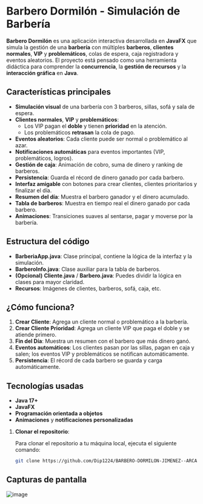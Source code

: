 # **Barbero Dormilón - Simulación de Barbería**

**Barbero Dormilón** es una aplicación interactiva desarrollada en **JavaFX** que simula la gestión de una **barbería** con múltiples **barberos**, **clientes normales**, **VIP** y **problemáticos**, colas de espera, caja registradora y eventos aleatorios. El proyecto está pensado como una herramienta didáctica para comprender la **concurrencia**, la **gestión de recursos** y la **interacción gráfica** en **Java**.

## **Características principales**

- **Simulación visual** de una barbería con 3 barberos, sillas, sofá y sala de espera.
- **Clientes normales**, **VIP** y **problemáticos**:
  - Los VIP pagan el **doble** y tienen **prioridad** en la atención.
  - Los problemáticos **retrasan** la cola de pago.
- **Eventos aleatorios**: Cada cliente puede ser normal o problemático al azar.
- **Notificaciones automáticas** para eventos importantes (VIP, problemáticos, logros).
- **Gestión de caja**: Animación de cobro, suma de dinero y ranking de barberos.
- **Persistencia**: Guarda el récord de dinero ganado por cada barbero.
- **Interfaz amigable** con botones para crear clientes, clientes prioritarios y finalizar el día.
- **Resumen del día**: Muestra el barbero ganador y el dinero acumulado.
- **Tabla de barberos**: Muestra en tiempo real el dinero ganado por cada barbero.
- **Animaciones**: Transiciones suaves al sentarse, pagar y moverse por la barbería.

## **Estructura del código**

- **BarberiaApp.java**: Clase principal, contiene la lógica de la interfaz y la simulación.
- **BarberoInfo.java**: Clase auxiliar para la tabla de barberos.
- **(Opcional)** **Cliente.java** / **Barbero.java**: Puedes dividir la lógica en clases para mayor claridad.
- **Recursos**: Imágenes de clientes, barberos, sofá, caja, etc.

## **¿Cómo funciona?**

1. **Crear Cliente**: Agrega un cliente normal o problemático a la barbería.
2. **Crear Cliente Prioridad**: Agrega un cliente VIP que paga el doble y se atiende primero.
3. **Fin del Día**: Muestra un resumen con el barbero que más dinero ganó.
4. **Eventos automáticos**: Los clientes pasan por las sillas, pagan en caja y salen; los eventos VIP y problemáticos se notifican automáticamente.
5. **Persistencia**: El récord de cada barbero se guarda y carga automáticamente.

## **Tecnologías usadas**

- **Java 17+**
- **JavaFX**
- **Programación orientada a objetos**
- **Animaciones** y **notificaciones personalizadas**




1. **Clonar el repositorio**:

   Para clonar el repositorio a tu máquina local, ejecuta el siguiente comando:

   ```bash
   git clone https://github.com/Dip1224/BARBERO-DORMILON-JIMENEZ--ARCANI-.git

   
## **Capturas de pantalla**

![image](https://github.com/user-attachments/assets/cc9fd5d4-c41f-492b-9af5-bba2c3df1407)
